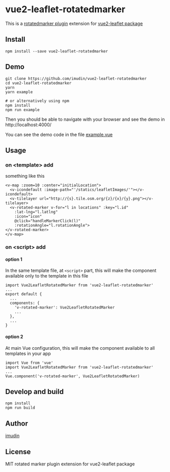 # vue2-leaflet-rotatedmarker

This is a [rotatedmarker plugin](https://github.com/Leaflet/Leaflet.rotatedmarker) extension for [vue2-leaflet package](https://github.com/KoRiGaN/Vue2Leaflet)

## Install

    npm install --save vue2-leaflet-rotatedmarker

## Demo

    git clone https://github.com/imudin/vue2-leaflet-rotatedmarker
    cd vue2-leaflet-rotatedmarker
    yarn
    yarn example

    # or alternatively using npm
    npm install
    npm run example

Then you should be able to navigate with your browser and see the demo in http://localhost:4000/

You can see the demo code in the file [example.vue](example.vue)

## Usage

### on &lt;template&gt; add

something like this

    <v-map :zoom=10 :center="initialLocation">
      <v-icondefault :image-path="'/statics/leafletImages/'"></v-icondefault>
      <v-tilelayer url="http://{s}.tile.osm.org/{z}/{x}/{y}.png"></v-tilelayer>
      <v-rotated-marker v-for="l in locations" :key="l.id" 
        :lat-lng="l.latlng" 
        :icon="icon" 
        @click="handleMarkerClick(l)"
        :rotationAngle="l.rotationAngle">
    </v-rotated-marker>
    </v-map>

### on &lt;script&gt; add

#### option 1

In the same template file, at `<script>` part, this will make the component available only to the template in this file

    import Vue2LeafletRotatedMarker from 'vue2-leaflet-rotatedmarker'
    ...
    export default {
      ...
      components: {
        'v-rotated-marker': Vue2LeafletRotatedMarker
        ...
      },
      ...
    }

#### option 2

At main Vue configuration, this will make the component available to all templates in your app

    import Vue from 'vue'
    import Vue2LeafletRotatedMarker from 'vue2-leaflet-rotatedmarker'
    ...
    Vue.component('v-rotated-marker', Vue2LeafletRotatedMarker)

## Develop and build

    npm install
    npm run build

## Author

[imudin](https://github.com/imudin/)


## License

MIT
rotated marker plugin extension for vue2-leaflet package
